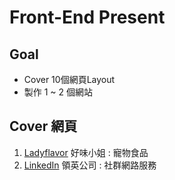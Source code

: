 # Front-End Present

## Goal
-   Cover 10個網頁Layout
-   製作 1 ~ 2 個網站

## Cover 網頁
1.  [Ladyflavor] 好味小姐 : 寵物食品
2.  [LinkedIn]  領英公司 : 社群網路服務



  [Ladyflavor]: https://www.ladyflavor.com/        "Ladyflavor"
  [LinkedIn]:https://tw.linkedin.com/              "LinkedIn"
